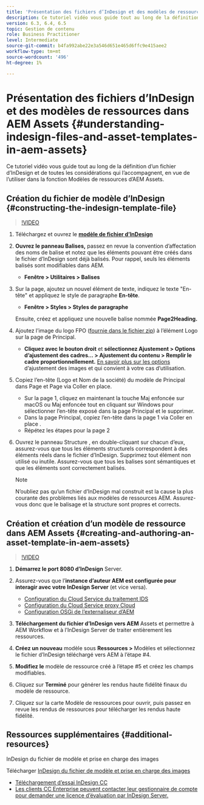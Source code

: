 ```yaml
---
title: 'Présentation des fichiers d’InDesign et des modèles de ressources dans AEM Assets '
description: Ce tutoriel vidéo vous guide tout au long de la définition d’un fichier d’InDesign et de toutes les considérations qui l’accompagnent, en vue de l’utiliser dans la fonction Modèles de ressources d’AEM Assets.
version: 6.3, 6.4, 6.5
topic: Gestion de contenu
role: Business Practitioner
level: Intermediate
source-git-commit: b4fa992abe22e3a546d651e465d6ffc9e415aee2
workflow-type: tm+mt
source-wordcount: '496'
ht-degree: 1%

---
```



# Présentation des fichiers d’InDesign et des modèles de ressources dans AEM Assets {#understanding-indesign-files-and-asset-templates-in-aem-assets}

Ce tutoriel vidéo vous guide tout au long de la définition d’un fichier d’InDesign et de toutes les considérations qui l’accompagnent, en vue de l’utiliser dans la fonction Modèles de ressources d’AEM Assets.

## Création du fichier de modèle d’InDesign {#constructing-the-indesign-template-file}

>[!VIDEO](https://video.tv.adobe.com/v/19293/?quality=9&learn=on)

1. Téléchargez et ouvrez le [**modèle de fichier d’InDesign**](assets/asset-templates-tutorial-video--supporting-files.zip)
2. **Ouvrez le panneau Balises,** passez en revue la convention d’affectation des noms de balise et notez que les éléments pouvant être créés dans le fichier d’InDesign sont déjà balisés. Pour rappel, seuls les éléments balisés sont modifiables dans AEM.

   * **Fenêtre > Utilitaires > Balises**

3. Sur la page, ajoutez un nouvel élément de texte, indiquez le texte &quot;En-tête&quot; et appliquez le style de paragraphe **En-tête**.

   * **Fenêtre > Styles > Styles de paragraphe**

   Ensuite, créez et appliquez une nouvelle balise nommée **Page2Heading.**

4. Ajoutez l’image du logo FPO ([fournie dans le fichier zip](assets/asset-templates-tutorial-video--supporting-files.zip)) à l’élément Logo sur la page de Principal.

   * **Cliquez avec le bouton droit** et **sélectionnez Ajustement > Options d’ajustement des cadres... > Ajustement du contenu > Remplir le cadre proportionnellement.**
   [En savoir plus sur les options](https://helpx.adobe.com/indesign/using/frames-objects.html#fitting_objects_to_frames) d’ajustement des images et qui convient à votre cas d’utilisation.

5. Copiez l’en-tête (Logo et Nom de la société) du modèle de Principal dans Page et Page via Coller en place.

   * Sur la page 1, cliquez en maintenant la touche Maj enfoncée sur macOS ou Maj enfoncée tout en cliquant sur Windows pour sélectionner l’en-tête exposé dans la page Principal et le supprimer.
   * Dans la page Principal, copiez l’en-tête dans la page 1 via Coller en place .
   * Répétez les étapes pour la page 2

6. Ouvrez le panneau Structure , en double-cliquant sur chacun d’eux, assurez-vous que tous les éléments structurels correspondent à des éléments réels dans le fichier d’InDesign. Supprimez tout élément non utilisé ou inutile. Assurez-vous que tous les balises sont sémantiques et que les éléments sont correctement balisés.

   >[!NOTE]
   >
   >N’oubliez pas qu’un fichier d’InDesign mal construit est la cause la plus courante des problèmes liés aux modèles de ressources AEM. Assurez-vous donc que le balisage et la structure sont propres et corrects.

## Création et création d’un modèle de ressource dans AEM Assets {#creating-and-authoring-an-asset-template-in-aem-assets}

>[!VIDEO](https://video.tv.adobe.com/v/19294/?quality=9&learn=on)

1. **Démarrez le port 8080 d’InDesign** Server.
2. Assurez-vous que l’**instance d’auteur AEM est configurée pour interagir avec votre InDesign Server** (et vice versa).

   * [Configuration du Cloud Service du traitement IDS](http://localhost:4502/etc/cloudservices/proxy/ids.html)
   * [Configuration du Cloud Service proxy Cloud](http://localhost:4502/etc/cloudservices/proxy.html)
   * [Configuration OSGi de l’externaliseur d’AEM](http://localhost:4502/system/console/configMgr)

3. **Téléchargement du fichier d’InDesign vers AEM** Assets et permettre à AEM Workflow et à l’InDesign Server de traiter entièrement les ressources.
4. **Créez un nouveau** modèle sous  **Ressources >** Modèles et sélectionnez le fichier d’InDesign téléchargé vers AEM à l’étape #4.
5. **Modifiez le** modèle de ressource créé à l’étape #5 et créez les champs modifiables.
6. Cliquez sur **Terminé** pour générer les rendus haute fidélité finaux du modèle de ressource.
7. Cliquez sur la carte Modèle de ressources pour ouvrir, puis passez en revue les rendus de ressources pour télécharger les rendus haute fidélité.

## Ressources supplémentaires {#additional-resources}

InDesign du fichier de modèle et prise en charge des images

Télécharger [InDesign du fichier de modèle et prise en charge des images](assets/asset-templates-tutorial-video--supporting-files-1.zip)

* [Téléchargement d’essai InDesign CC](https://creative.adobe.com/products/download/indesign)
* [Les clients CC Enterprise peuvent contacter leur gestionnaire de compte pour demander une licence d’évaluation par InDesign Server.](https://www.adobe.com/products/indesignserver/faq.html)
